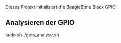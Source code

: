 Dieses Projekt initialisiert die BeagleBone Black GPIO

## Analysieren der GPIO
sudo sh ./gpio_analyse.sh

